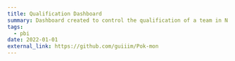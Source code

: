 ```yaml
---
title: Qualification Dashboard
summary: Dashboard created to control the qualification of a team in N tools
tags:
  - pbi
date: 2022-01-01
external_link: https://github.com/guiiim/Pok-mon
---
```

